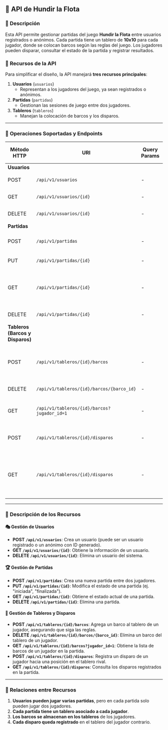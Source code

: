 ## 🎯 **API de Hundir la Flota**

### 📌 **Descripción**
Esta API permite gestionar partidas del juego **Hundir la Flota** entre usuarios registrados o anónimos. Cada partida tiene un tablero de **10x10** para cada jugador, donde se colocan barcos según las reglas del juego. Los jugadores pueden disparar, consultar el estado de la partida y registrar resultados.

### 📌 **Recursos de la API**
Para simplificar el diseño, la API manejará **tres recursos principales**:

1. **Usuarios** (`usuarios`)
    - Representan a los jugadores del juego, ya sean registrados o anónimos.
2. **Partidas** (`partidas`)
    - Gestionan las sesiones de juego entre dos jugadores.
3. **Tableros** (`tableros`)
    - Manejan la colocación de barcos y los disparos.

---

### 📌 **Operaciones Soportadas y Endpoints**

| Método HTTP | URI                                    | Query Params       | Request Body                     | Response Body                                       | Códigos HTTP de respuesta |
|------------|--------------------------------------|--------------------|--------------------------------|--------------------------------------------------|---------------------------|
| **Usuarios** |  |  |  |  |
| POST       | `/api/v1/usuarios`                 | -                  | `{ "nombre": "Juan" }`         | `{ "id": 1, "nombre": "Juan" }`                   | 201, 400 |
| GET        | `/api/v1/usuarios/{id}`            | -                  | -                              | `{ "id": 1, "nombre": "Juan" }`                   | 200, 404 |
| DELETE     | `/api/v1/usuarios/{id}`            | -                  | -                              | `{ "mensaje": "Usuario eliminado" }`             | 200, 404 |
| **Partidas** |  |  |  |  |
| POST       | `/api/v1/partidas`                 | -                  | `{ "jugador1": 1, "jugador2": 2 }` | `{ "id": 5, "estado": "creada" }`       | 201, 400 |
| PUT        | `/api/v1/partidas/{id}`            | -                  | `{ "estado": "iniciada" }`     | `{ "id": 5, "estado": "iniciada" }`             | 200, 400, 404 |
| GET        | `/api/v1/partidas/{id}`            | -                  | -                              | `{ "id": 5, "jugadores": [1,2], "estado": "activa", "ganador": null }` | 200, 404 |
| DELETE     | `/api/v1/partidas/{id}`            | -                  | -                              | `{ "mensaje": "Partida eliminada" }`             | 200, 404 |
| **Tableros (Barcos y Disparos)** |  |  |  |  |
| POST       | `/api/v1/tableros/{id}/barcos`     | -                  | `{ "jugador_id": 1, "barco": { "tipo": "submarino", "posicion": [[2,3]] }}` | `{ "mensaje": "Barco añadido" }` | 201, 400 |
| DELETE     | `/api/v1/tableros/{id}/barcos/{barco_id}` | -           | -                              | `{ "mensaje": "Barco eliminado" }`               | 200, 404 |
| GET        | `/api/v1/tableros/{id}/barcos?jugador_id=1` | -         | -                              | `{ "barcos": [{ "tipo": "submarino", "posicion": [[2,3]] }] }` | 200, 404 |
| POST       | `/api/v1/tableros/{id}/disparos`   | -                  | `{ "jugador_id": 1, "posicion": [5,5] }` | `{ "resultado": "agua" }` | 201, 400 |
| GET        | `/api/v1/tableros/{id}/disparos`   | -                  | -                              | `{ "disparos": [{ "jugador": 1, "posicion": [5,5], "resultado": "agua" }] }` | 200, 404 |

---

### 📌 **Descripción de los Recursos**

#### 🎭 **Gestión de Usuarios**
- **POST `/api/v1/usuarios`**: Crea un usuario (puede ser un usuario registrado o un anónimo con ID generado).
- **GET `/api/v1/usuarios/{id}`**: Obtiene la información de un usuario.
- **DELETE `/api/v1/usuarios/{id}`**: Elimina un usuario del sistema.

#### 🏆 **Gestión de Partidas**
- **POST `/api/v1/partidas`**: Crea una nueva partida entre dos jugadores.
- **PUT `/api/v1/partidas/{id}`**: Modifica el estado de una partida (ej. "iniciada", "finalizada").
- **GET `/api/v1/partidas/{id}`**: Obtiene el estado actual de una partida.
- **DELETE `/api/v1/partidas/{id}`**: Elimina una partida.

#### 🚢 **Gestión de Tableros y Disparos**
- **POST `/api/v1/tableros/{id}/barcos`**: Agrega un barco al tablero de un jugador, asegurando que siga las reglas.
- **DELETE `/api/v1/tableros/{id}/barcos/{barco_id}`**: Elimina un barco del tablero de un jugador.
- **GET `/api/v1/tableros/{id}/barcos?jugador_id=1`**: Obtiene la lista de barcos de un jugador en la partida.
- **POST `/api/v1/tableros/{id}/disparos`**: Registra un disparo de un jugador hacia una posición en el tablero rival.
- **GET `/api/v1/tableros/{id}/disparos`**: Consulta los disparos registrados en la partida.

---

### 📌 **Relaciones entre Recursos**
1. **Usuarios pueden jugar varias partidas**, pero en cada partida solo pueden jugar dos jugadores.
2. **Cada partida tiene un tablero asociado a cada jugador**.
3. **Los barcos se almacenan en los tableros** de los jugadores.
4. **Cada disparo queda registrado** en el tablero del jugador contrario.
